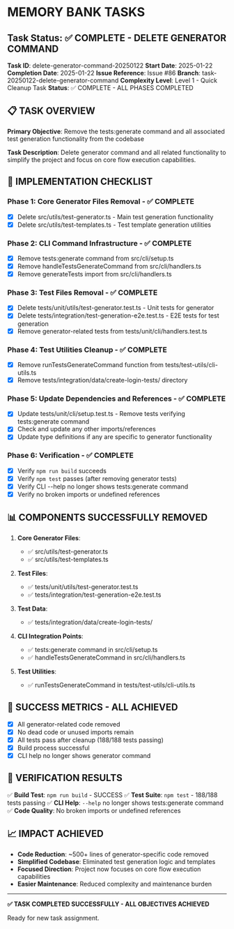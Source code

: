# MEMORY BANK TASKS

## Task Status: ✅ COMPLETE - DELETE GENERATOR COMMAND

**Task ID**: delete-generator-command-20250122
**Start Date**: 2025-01-22
**Completion Date**: 2025-01-22
**Issue Reference**: Issue #86
**Branch**: task-20250122-delete-generator-command
**Complexity Level**: Level 1 - Quick Cleanup Task
**Status**: ✅ COMPLETE - ALL PHASES COMPLETED

## 📋 TASK OVERVIEW

**Primary Objective**: Remove the tests:generate command and all associated test generation functionality from the codebase

**Task Description**: Delete generator command and all related functionality to simplify the project and focus on core flow execution capabilities.

## 🎯 IMPLEMENTATION CHECKLIST

### Phase 1: Core Generator Files Removal - ✅ COMPLETE

- [x] Delete src/utils/test-generator.ts - Main test generation functionality
- [x] Delete src/utils/test-templates.ts - Test template generation utilities

### Phase 2: CLI Command Infrastructure - ✅ COMPLETE

- [x] Remove tests:generate command from src/cli/setup.ts
- [x] Remove handleTestsGenerateCommand from src/cli/handlers.ts
- [x] Remove generateTests import from src/cli/handlers.ts

### Phase 3: Test Files Removal - ✅ COMPLETE

- [x] Delete tests/unit/utils/test-generator.test.ts - Unit tests for generator
- [x] Delete tests/integration/test-generation-e2e.test.ts - E2E tests for test generation
- [x] Remove generator-related tests from tests/unit/cli/handlers.test.ts

### Phase 4: Test Utilities Cleanup - ✅ COMPLETE

- [x] Remove runTestsGenerateCommand function from tests/test-utils/cli-utils.ts
- [x] Remove tests/integration/data/create-login-tests/ directory

### Phase 5: Update Dependencies and References - ✅ COMPLETE

- [x] Update tests/unit/cli/setup.test.ts - Remove tests verifying tests:generate command
- [x] Check and update any other imports/references
- [x] Update type definitions if any are specific to generator functionality

### Phase 6: Verification - ✅ COMPLETE

- [x] Verify `npm run build` succeeds
- [x] Verify `npm test` passes (after removing generator tests)
- [x] Verify CLI --help no longer shows tests:generate command
- [x] Verify no broken imports or undefined references

## 📊 COMPONENTS SUCCESSFULLY REMOVED

1. **Core Generator Files**:
   - ✅ src/utils/test-generator.ts
   - ✅ src/utils/test-templates.ts

2. **Test Files**:
   - ✅ tests/unit/utils/test-generator.test.ts
   - ✅ tests/integration/test-generation-e2e.test.ts

3. **Test Data**:
   - ✅ tests/integration/data/create-login-tests/

4. **CLI Integration Points**:
   - ✅ tests:generate command in src/cli/setup.ts
   - ✅ handleTestsGenerateCommand in src/cli/handlers.ts

5. **Test Utilities**:
   - ✅ runTestsGenerateCommand in tests/test-utils/cli-utils.ts

## 🎯 SUCCESS METRICS - ALL ACHIEVED

- [x] All generator-related code removed
- [x] No dead code or unused imports remain
- [x] All tests pass after cleanup (188/188 tests passing)
- [x] Build process successful
- [x] CLI help no longer shows generator command

## 🔄 VERIFICATION RESULTS

✅ **Build Test**: `npm run build` - SUCCESS
✅ **Test Suite**: `npm test` - 188/188 tests passing
✅ **CLI Help**: `--help` no longer shows tests:generate command
✅ **Code Quality**: No broken imports or undefined references

## 📈 IMPACT ACHIEVED

- **Code Reduction**: ~500+ lines of generator-specific code removed
- **Simplified Codebase**: Eliminated test generation logic and templates
- **Focused Direction**: Project now focuses on core flow execution capabilities
- **Easier Maintenance**: Reduced complexity and maintenance burden

---

**✅ TASK COMPLETED SUCCESSFULLY - ALL OBJECTIVES ACHIEVED**

Ready for new task assignment.
